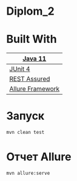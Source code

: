 # Diplom_2

# Built With

| [Java 11](https://www.java.com/ru/)                      |
|----------------------------------------------------------|
| [JUnit 4](https://junit.org/junit4/)                     |
| [REST Assured](https://rest-assured.io/)                 |
| [Allure Framework](https://github.com/allure-framework/) |


# Запуск

```bash
mvn clean test
```

# Отчет Allure

```bash
mvn allure:serve
```